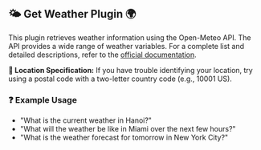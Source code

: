 ## 🌤️ Get Weather Plugin 🌍

This plugin retrieves weather information using the Open-Meteo API. The API provides a wide range of weather variables. For a complete list and detailed descriptions, refer to the [official documentation](https://open-meteo.com/en/docs).

**📍 Location Specification:** If you have trouble identifying your location, try using a postal code with a two-letter country code (e.g., 10001 US).

### ❓ Example Usage
*   "What is the current weather in Hanoi?"
*   "What will the weather be like in Miami over the next few hours?"
*   "What is the weather forecast for tomorrow in New York City?"
